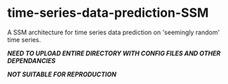 # time-series-data-prediction-SSM
A SSM architecture for time series data prediction on 'seemingly random' time series.

***NEED TO UPLOAD ENTIRE DIRECTORY WITH CONFIG FILES AND OTHER DEPENDANCIES***


***NOT SUITABLE FOR REPRODUCTION***
